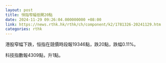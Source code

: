 ```yaml
---
layout: post
title: 恒指窄幅低開20點
date: 2024-11-29 09:26:04.000000000 +08:00
link: https://news.rthk.hk/rthk/ch/component/k2/1781326-20241129.htm
categories: rthk
---
```


港股窄幅下跌，恒指在競價時段報19346點，跌20點，跌幅0.11%。

科技指數報4309點，升1點。
